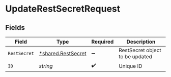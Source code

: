 # UpdateRestSecretRequest


## Fields

| Field                                                   | Type                                                    | Required                                                | Description                                             |
| ------------------------------------------------------- | ------------------------------------------------------- | ------------------------------------------------------- | ------------------------------------------------------- |
| `RestSecret`                                            | [*shared.RestSecret](../../models/shared/restsecret.md) | :heavy_minus_sign:                                      | RestSecret object to be updated                         |
| `ID`                                                    | *string*                                                | :heavy_check_mark:                                      | Unique ID                                               |